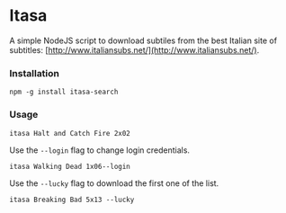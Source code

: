 # Itasa

A simple NodeJS script to download subtiles from the best Italian site of subtitles: [http://www.italiansubs.net/](http://www.italiansubs.net/).

### Installation

```
npm -g install itasa-search
```

### Usage

```
itasa Halt and Catch Fire 2x02
```

Use the `--login` flag to change login credentials.

```
itasa Walking Dead 1x06--login
```

Use the `--lucky` flag to download the first one of the list.

```
itasa Breaking Bad 5x13 --lucky
```
